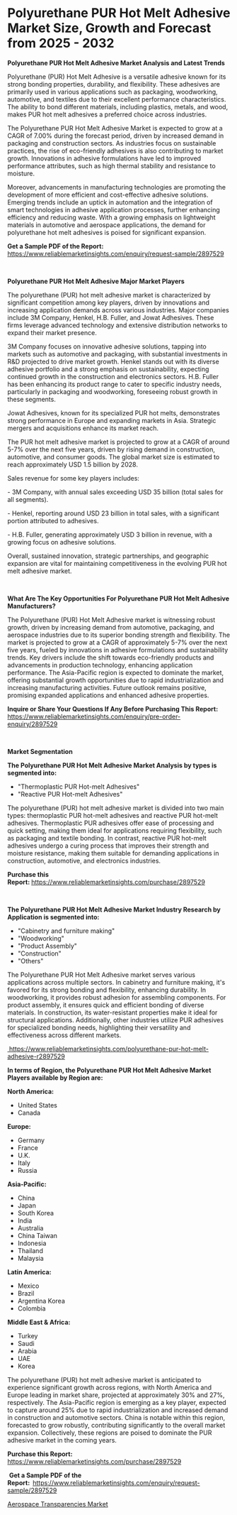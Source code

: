 <p><h1>Polyurethane PUR Hot Melt Adhesive Market Size, Growth and Forecast from 2025 - 2032</h1></p><p><strong>Polyurethane PUR Hot Melt Adhesive Market Analysis and Latest Trends</strong></p>
<p><p>Polyurethane (PUR) Hot Melt Adhesive is a versatile adhesive known for its strong bonding properties, durability, and flexibility. These adhesives are primarily used in various applications such as packaging, woodworking, automotive, and textiles due to their excellent performance characteristics. The ability to bond different materials, including plastics, metals, and wood, makes PUR hot melt adhesives a preferred choice across industries.</p><p>The Polyurethane PUR Hot Melt Adhesive Market is expected to grow at a CAGR of 7.00% during the forecast period, driven by increased demand in packaging and construction sectors. As industries focus on sustainable practices, the rise of eco-friendly adhesives is also contributing to market growth. Innovations in adhesive formulations have led to improved performance attributes, such as high thermal stability and resistance to moisture.</p><p>Moreover, advancements in manufacturing technologies are promoting the development of more efficient and cost-effective adhesive solutions. Emerging trends include an uptick in automation and the integration of smart technologies in adhesive application processes, further enhancing efficiency and reducing waste. With a growing emphasis on lightweight materials in automotive and aerospace applications, the demand for polyurethane hot melt adhesives is poised for significant expansion.</p></p>
<p><strong>Get a Sample PDF of the Report:&nbsp;</strong> <a href="https://www.reliablemarketinsights.com/enquiry/request-sample/2897529?utm_campaign=1835&utm_medium=2&utm_source=Github&utm_content=ia&utm_term=15032025&utm_id=polyurethane-pur-hot-melt-adhesive">https://www.reliablemarketinsights.com/enquiry/request-sample/2897529</a></p>
<p>&nbsp;</p>
<p><strong>Polyurethane PUR Hot Melt Adhesive Major Market Players</strong></p>
<p><p>The polyurethane (PUR) hot melt adhesive market is characterized by significant competition among key players, driven by innovations and increasing application demands across various industries. Major companies include 3M Company, Henkel, H.B. Fuller, and Jowat Adhesives. These firms leverage advanced technology and extensive distribution networks to expand their market presence.</p><p>3M Company focuses on innovative adhesive solutions, tapping into markets such as automotive and packaging, with substantial investments in R&D projected to drive market growth. Henkel stands out with its diverse adhesive portfolio and a strong emphasis on sustainability, expecting continued growth in the construction and electronics sectors. H.B. Fuller has been enhancing its product range to cater to specific industry needs, particularly in packaging and woodworking, foreseeing robust growth in these segments.</p><p>Jowat Adhesives, known for its specialized PUR hot melts, demonstrates strong performance in Europe and expanding markets in Asia. Strategic mergers and acquisitions enhance its market reach. </p><p>The PUR hot melt adhesive market is projected to grow at a CAGR of around 5-7% over the next five years, driven by rising demand in construction, automotive, and consumer goods. The global market size is estimated to reach approximately USD 1.5 billion by 2028.</p><p>Sales revenue for some key players includes:</p><p>- 3M Company, with annual sales exceeding USD 35 billion (total sales for all segments).</p><p>- Henkel, reporting around USD 23 billion in total sales, with a significant portion attributed to adhesives.</p><p>- H.B. Fuller, generating approximately USD 3 billion in revenue, with a growing focus on adhesive solutions.</p><p>Overall, sustained innovation, strategic partnerships, and geographic expansion are vital for maintaining competitiveness in the evolving PUR hot melt adhesive market.</p></p>
<p>&nbsp;</p>
<p><strong>What Are The Key Opportunities For Polyurethane PUR Hot Melt Adhesive Manufacturers?</strong></p>
<p><p>The Polyurethane (PUR) Hot Melt Adhesive market is witnessing robust growth, driven by increasing demand from automotive, packaging, and aerospace industries due to its superior bonding strength and flexibility. The market is projected to grow at a CAGR of approximately 5-7% over the next five years, fueled by innovations in adhesive formulations and sustainability trends. Key drivers include the shift towards eco-friendly products and advancements in production technology, enhancing application performance. The Asia-Pacific region is expected to dominate the market, offering substantial growth opportunities due to rapid industrialization and increasing manufacturing activities. Future outlook remains positive, promising expanded applications and enhanced adhesive properties.</p></p>
<p><strong>Inquire or Share Your Questions If Any Before Purchasing This Report:</strong> <a href="https://www.reliablemarketinsights.com/enquiry/pre-order-enquiry/2897529?utm_campaign=1835&utm_medium=2&utm_source=Github&utm_content=ia&utm_term=15032025&utm_id=polyurethane-pur-hot-melt-adhesive">https://www.reliablemarketinsights.com/enquiry/pre-order-enquiry/2897529</a></p>
<p>&nbsp;</p>
<p><strong>Market Segmentation</strong></p>
<p><strong>The Polyurethane PUR Hot Melt Adhesive Market Analysis by types is segmented into:</strong></p>
<p><ul><li>"Thermoplastic PUR Hot-melt Adhesives"</li><li>"Reactive PUR Hot-melt Adhesives"</li></ul></p>
<p><p>The polyurethane (PUR) hot melt adhesive market is divided into two main types: thermoplastic PUR hot-melt adhesives and reactive PUR hot-melt adhesives. Thermoplastic PUR adhesives offer ease of processing and quick setting, making them ideal for applications requiring flexibility, such as packaging and textile bonding. In contrast, reactive PUR hot-melt adhesives undergo a curing process that improves their strength and moisture resistance, making them suitable for demanding applications in construction, automotive, and electronics industries.</p></p>
<p><strong>Purchase this Report:&nbsp;</strong><a href="https://www.reliablemarketinsights.com/purchase/2897529?utm_campaign=1835&utm_medium=2&utm_source=Github&utm_content=ia&utm_term=15032025&utm_id=polyurethane-pur-hot-melt-adhesive">https://www.reliablemarketinsights.com/purchase/2897529</a></p>
<p>&nbsp;</p>
<p><strong>The Polyurethane PUR Hot Melt Adhesive Market Industry Research by Application is segmented into:</strong></p>
<p><ul><li>"Cabinetry and furniture making"</li><li>"Woodworking"</li><li>"Product Assembly"</li><li>"Construction"</li><li>"Others"</li></ul></p>
<p><p>The Polyurethane PUR Hot Melt Adhesive market serves various applications across multiple sectors. In cabinetry and furniture making, it's favored for its strong bonding and flexibility, enhancing durability. In woodworking, it provides robust adhesion for assembling components. For product assembly, it ensures quick and efficient bonding of diverse materials. In construction, its water-resistant properties make it ideal for structural applications. Additionally, other industries utilize PUR adhesives for specialized bonding needs, highlighting their versatility and effectiveness across different markets.</p></p>
<p><a href="https://www.reliablemarketinsights.com/polyurethane-pur-hot-melt-adhesive-r2897529?utm_campaign=1835&utm_medium=2&utm_source=Github&utm_content=ia&utm_term=15032025&utm_id=polyurethane-pur-hot-melt-adhesive">&nbsp;https://www.reliablemarketinsights.com/polyurethane-pur-hot-melt-adhesive-r2897529</a></p>
<p><strong>In terms of Region, the Polyurethane PUR Hot Melt Adhesive Market Players available by Region are:</strong></p>
<p>
    <p> <strong> North America: </strong>
        <ul>
            <li>United States</li>
            <li>Canada</li>
        </ul>
        </p> 
    <p> <strong> Europe: </strong>
        <ul>
            <li>Germany</li>
            <li>France</li>
            <li>U.K.</li>
            <li>Italy</li>
            <li>Russia</li>
        </ul>
        </p> 
    <p> <strong> Asia-Pacific: </strong>
        <ul>
            <li>China</li>
            <li>Japan</li>
            <li>South Korea</li>
            <li>India</li>
            <li>Australia</li>
            <li>China Taiwan</li>
            <li>Indonesia</li>
            <li>Thailand</li>
            <li>Malaysia</li>
        </ul>
        </p> 
    <p> <strong> Latin America: </strong>
        <ul>
            <li>Mexico</li>
            <li>Brazil</li>
            <li>Argentina Korea</li>
            <li>Colombia</li>
        </ul>
        </p> 
    <p> <strong> Middle East & Africa: </strong>
        <ul>
            <li>Turkey</li>
            <li>Saudi</li>
            <li>Arabia</li>
            <li>UAE</li>
            <li>Korea</li>
        </ul>
    </p>
    </p>
<p><p>The polyurethane (PUR) hot melt adhesive market is anticipated to experience significant growth across regions, with North America and Europe leading in market share, projected at approximately 30% and 27%, respectively. The Asia-Pacific region is emerging as a key player, expected to capture around 25% due to rapid industrialization and increased demand in construction and automotive sectors. China is notable within this region, forecasted to grow robustly, contributing significantly to the overall market expansion. Collectively, these regions are poised to dominate the PUR adhesive market in the coming years.</p></p>
<p><strong>Purchase this Report: </strong><a href="https://www.reliablemarketinsights.com/purchase/2897529?utm_campaign=1835&utm_medium=2&utm_source=Github&utm_content=ia&utm_term=15032025&utm_id=polyurethane-pur-hot-melt-adhesive">https://www.reliablemarketinsights.com/purchase/2897529</a></p>
<p>&nbsp;<strong>Get a Sample PDF of the Report:&nbsp;&nbsp;</strong><a href="https://www.reliablemarketinsights.com/enquiry/request-sample/2897529?utm_campaign=1835&utm_medium=2&utm_source=Github&utm_content=ia&utm_term=15032025&utm_id=polyurethane-pur-hot-melt-adhesive">https://www.reliablemarketinsights.com/enquiry/request-sample/2897529</a></p>
<p><strong></strong></p>
<p><p><a href="https://github.com/willjis/Market-Research-Report-List-1/blob/main/aerospace-transparencies-market.md?utm_campaign=1835&utm_medium=2&utm_source=Github&utm_content=ia&utm_term=15032025&utm_id=polyurethane-pur-hot-melt-adhesive">Aerospace Transparencies Market</a></p></p>